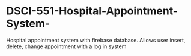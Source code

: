 # DSCI-551-Hospital-Appointment-System-
Hospital appointment system with firebase database. Allows user insert, delete, change appointment with a log in system
